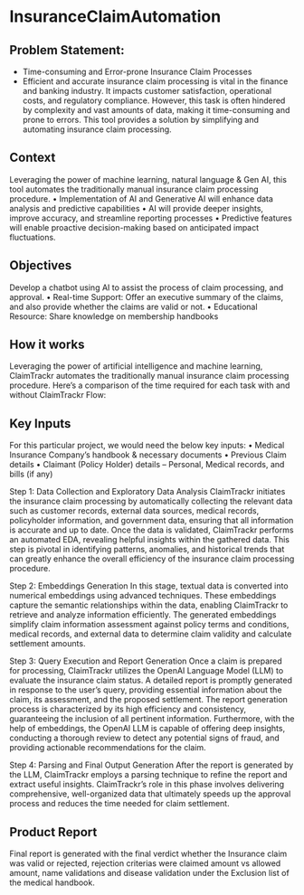 # InsuranceClaimAutomation

## Problem Statement: 
- Time-consuming and Error-prone Insurance Claim Processes
- Efficient and accurate insurance claim processing is vital in the finance and banking industry. It impacts customer satisfaction, operational costs, and regulatory compliance. 
However, this task is often hindered by complexity and vast amounts of data, making it time-consuming and prone to errors. This tool provides a solution by simplifying and automating insurance claim processing.

## Context
Leveraging the power of machine learning, natural language & Gen AI, this tool automates the traditionally manual insurance claim processing procedure. 
•	Implementation of AI and Generative AI will enhance data analysis and predictive capabilities
•	AI will provide deeper insights, improve accuracy, and streamline reporting processes
•	Predictive features will enable proactive decision-making based on anticipated impact fluctuations.

## Objectives
Develop a chatbot using AI to assist the process of claim processing, and approval.
•	Real-time Support: Offer an executive summary of the claims, and also provide whether the claims are valid or not.
•	Educational Resource: Share knowledge on membership handbooks

## How it works
Leveraging the power of artificial intelligence and machine learning, ClaimTrackr automates the traditionally manual insurance claim processing procedure. Here’s a comparison of the time required for each task with and without ClaimTrackr Flow:
 
## Key Inputs
For this particular project, we would need the below key inputs:
•	Medical Insurance Company’s handbook & necessary documents
•	Previous Claim details
•	Claimant (Policy Holder) details – Personal, Medical records, and bills (if any)

Step 1: Data Collection and Exploratory Data Analysis
ClaimTrackr initiates the insurance claim processing by automatically collecting the relevant data such as customer records, external data sources, medical records, policyholder information, and government data, ensuring that all information is accurate and up to date. Once the data is validated, ClaimTrackr performs an automated EDA, revealing helpful insights within the gathered data. This step is pivotal in identifying patterns, anomalies, and historical trends that can greatly enhance the overall efficiency of the insurance claim processing procedure.

Step 2: Embeddings Generation
In this stage, textual data is converted into numerical embeddings using advanced techniques. These embeddings capture the semantic relationships within the data, enabling ClaimTrackr to retrieve and analyze information efficiently. The generated embeddings simplify claim information assessment against policy terms and conditions, medical records, and external data to determine claim validity and calculate settlement amounts.

Step 3: Query Execution and Report Generation
Once a claim is prepared for processing, ClaimTrackr utilizes the OpenAI Language Model (LLM) to evaluate the insurance claim status. A detailed report is promptly generated in response to the user’s query, providing essential information about the claim, its assessment, and the proposed settlement. The report generation process is characterized by its high efficiency and consistency, guaranteeing the inclusion of all pertinent information.
Furthermore, with the help of embeddings, the OpenAI LLM is capable of offering deep insights, conducting a thorough review to detect any potential signs of fraud, and providing actionable recommendations for the claim.

Step 4: Parsing and Final Output Generation
After the report is generated by the LLM, ClaimTrackr employs a parsing technique to refine the report and extract useful insights. ClaimTrackr’s role in this phase involves delivering comprehensive, well-organized data that ultimately speeds up the approval process and reduces the time needed for claim settlement.

 ## Product Report
Final report is generated with the final verdict whether the Insurance claim was valid or rejected, rejection criterias were claimed amount vs allowed amount, name validations and disease validation under the Exclusion list of the medical handbook.

